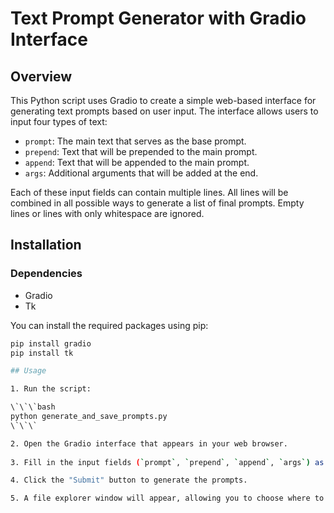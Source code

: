 # Text Prompt Generator with Gradio Interface

## Overview

This Python script uses Gradio to create a simple web-based interface for generating text prompts based on user input. The interface allows users to input four types of text:

- `prompt`: The main text that serves as the base prompt.
- `prepend`: Text that will be prepended to the main prompt.
- `append`: Text that will be appended to the main prompt.
- `args`: Additional arguments that will be added at the end.

Each of these input fields can contain multiple lines. All lines will be combined in all possible ways to generate a list of final prompts. Empty lines or lines with only whitespace are ignored.

## Installation

### Dependencies

- Gradio
- Tk

You can install the required packages using pip:

```bash
pip install gradio
pip install tk

## Usage

1. Run the script:

\`\`\`bash
python generate_and_save_prompts.py
\`\`\`

2. Open the Gradio interface that appears in your web browser.
   
3. Fill in the input fields (`prompt`, `prepend`, `append`, `args`) as needed.

4. Click the "Submit" button to generate the prompts.

5. A file explorer window will appear, allowing you to choose where to save the generated prompts as a `.txt` file.

